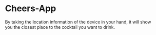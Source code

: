 # Cheers-App
By taking the location information of the device in your hand, it will show you the closest place to the cocktail you want to drink.
